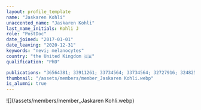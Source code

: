 ```yaml
---
layout: profile_template
name: "Jaskaren Kohli"
unaccented_name: "Jaskaren Kohli"
last_name_initials: Kohli J
role: "PostDoc"
date_joined: "2017-01-01"
date_leaving: "2020-12-31"
keywords: "nevi; melanocytes"
country: "the United Kingdom 🇬🇧"
qualification: "PhD"

publications: "36564381; 33911261; 33734564; 33734564; 32727916; 32482536; 30648461; 30648461; 29484109; 29484109"
thumbnail: "/assets/members/member_Jaskaren Kohli.webp"
is_alumni: true
---
```


 ![](/assets/members/member_Jaskaren Kohli.webp)

 